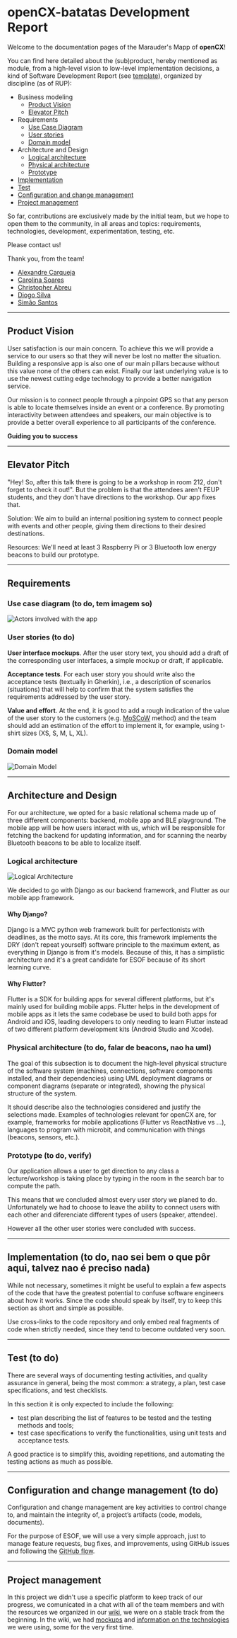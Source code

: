 # openCX-batatas Development Report

Welcome to the documentation pages of the Marauder's Mapp of **openCX**!

You can find here detailed about the (sub)product, hereby mentioned as module, from a high-level vision to low-level implementation decisions, a kind of Software Development Report (see [template](https://github.com/softeng-feup/open-cx/blob/master/docs/templates/Development-Report.md)), organized by discipline (as of RUP): 

* Business modeling 
  * [Product Vision](#Product-Vision)
  * [Elevator Pitch](#Elevator-Pitch)
* Requirements
  * [Use Case Diagram](#Use-case-diagram)
  * [User stories](#User-stories)
  * [Domain model](#Domain-model)
* Architecture and Design
  * [Logical architecture](#Logical-architecture)
  * [Physical architecture](#Physical-architecture)
  * [Prototype](#Prototype)
* [Implementation](#Implementation)
* [Test](#Test)
* [Configuration and change management](#Configuration-and-change-management)
* [Project management](#Project-management)

So far, contributions are exclusively made by the initial team, but we hope to open them to the community, in all areas and topics: requirements, technologies, development, experimentation, testing, etc.

Please contact us! 

Thank you, from the team!

- [Alexandre Carqueja](https://github.com/WALEX2000)
- [Carolina Soares](https://github.com/mcarolinaSoares)
- [Christopher Abreu](https://github.com/cfa911)
- [Diogo Silva](https://github.com/iamdiogo)
- [Simão Santos](https://github.com/Simao-Santos)

---

## Product Vision
User satisfaction is our main concern. To achieve this we will provide a service to our users so that they will never be lost no matter the situation. Building a responsive app is also one of our main pillars because without this value none of the others can exist. Finally our last underlying value is to use the newest cutting edge technology to provide a better navigation service.

Our mission is to connect people through a pinpoint GPS so that any person is able to locate themselves inside an event or a conference. By promoting interactivity between attendees and speakers, our main objective is to provide a better overall experience to all participants of the conference.

**Guiding you to success**

---
## Elevator Pitch
"Hey! So, after this talk there is going to be a workshop in room 212, don't forget to check it out!". But the problem is that the attendees aren't FEUP students, and they don't have directions to the workshop. Our app fixes that.

Solution: We aim to build an internal positioning system to connect people with events and other people, giving them directions to their desired destinations.

Resources: We'll need at least 3 Raspberry Pi or 3 Bluetooth low energy beacons to build our prototype.

---
## Requirements

### Use case diagram (to do, tem imagem so)
![Actors involved with the app](actors.png?raw=true "Actors")

### User stories (to do)

**User interface mockups**.
After the user story text, you should add a draft of the corresponding user interfaces, a simple mockup or draft, if applicable.

**Acceptance tests**.
For each user story you should write also the acceptance tests (textually in Gherkin), i.e., a description of scenarios (situations) that will help to confirm that the system satisfies the requirements addressed by the user story.

**Value and effort**.
At the end, it is good to add a rough indication of the value of the user story to the customers (e.g. [MoSCoW](https://en.wikipedia.org/wiki/MoSCoW_method) method) and the team should add an estimation of the effort to implement it, for example, using t-shirt sizes (XS, S, M, L, XL).

### Domain model

![Domain Model](domainModel.png?raw=true "DomainModel")

---

## Architecture and Design
For our architecture, we opted for a basic relational schema made up of three different components: backend, mobile app and BLE playground. The mobile app will be how users interact with us, which will be responsible for fetching the backend for updating information, and for scanning the nearby Bluetooth beacons to be able to localize itself.

### Logical architecture

![Logical Architecture](architecture_logical.png?raw=true "LogicalArchitecture")

We decided to go with Django as our backend framework, and Flutter as our mobile app framework.

#### Why Django?
Django is a MVC python web framework built for perfectionists with deadlines, as the motto says. At its core, this framework implements the DRY (don't repeat yourself) software principle to the maximum extent, as everything in Django is from it's models. Because of this, it has a simplistic architecture and it's a great candidate for ESOF because of its short learning curve.

#### Why Flutter?
Flutter is a SDK for building apps for several different platforms, but it's mainly used for building mobile apps. Flutter helps in the development of mobile apps as it lets the same codebase be used to build both apps for Android and iOS, leading developers to only needing to learn Flutter instead of two different platform development kits (Android Studio and Xcode).

### Physical architecture (to do, falar de beacons, nao ha uml)
The goal of this subsection is to document the high-level physical structure of the software system (machines, connections, software components installed, and their dependencies) using UML deployment diagrams or component diagrams (separate or integrated), showing the physical structure of the system.

It should describe also the technologies considered and justify the selections made. Examples of technologies relevant for openCX are, for example, frameworks for mobile applications (Flutter vs ReactNative vs ...), languages to program with microbit, and communication with things (beacons, sensors, etc.).

### Prototype (to do, verify)
Our application allows a user to get direction to any class a lecture/workshop is taking place by typing in the room in the search bar to compute the path.

This means that we concluded almost every user story we planed to do. Unfortunately we had to choose to leave the ability to connect users with each other and diferenciate different types of users (speaker, attendee).

However all the other user stories were concluded with success.

---

## Implementation (to do, nao sei bem o que pôr aqui, talvez nao é preciso nada)
While not necessary, sometimes it might be useful to explain a few aspects of the code that have the greatest potential to confuse software engineers about how it works. Since the code should speak by itself, try to keep this section as short and simple as possible.

Use cross-links to the code repository and only embed real fragments of code when strictly needed, since they tend to become outdated very soon.

---
## Test (to do)

There are several ways of documenting testing activities, and quality assurance in general, being the most common: a strategy, a plan, test case specifications, and test checklists.

In this section it is only expected to include the following:
* test plan describing the list of features to be tested and the testing methods and tools;
* test case specifications to verify the functionalities, using unit tests and acceptance tests.
 
A good practice is to simplify this, avoiding repetitions, and automating the testing actions as much as possible.

---
## Configuration and change management (to do)

Configuration and change management are key activities to control change to, and maintain the integrity of, a project’s artifacts (code, models, documents).

For the purpose of ESOF, we will use a very simple approach, just to manage feature requests, bug fixes, and improvements, using GitHub issues and following the [GitHub flow](https://guides.github.com/introduction/flow/).


---

## Project management
In this project we didn't use a specific platform to keep track of our progress, we comunicated in a chat with all of the team members and with the resources we organized in our [wiki](https://github.com/softeng-feup/open-cx-batatas/wiki), we were on a stable track from the beginning. In the wiki, we had [mockups](https://github.com/softeng-feup/open-cx-batatas/wiki/Mockup) and [information on the technologies](https://github.com/softeng-feup/open-cx-batatas/wiki/Learning-material) we were using, some for the very first time.